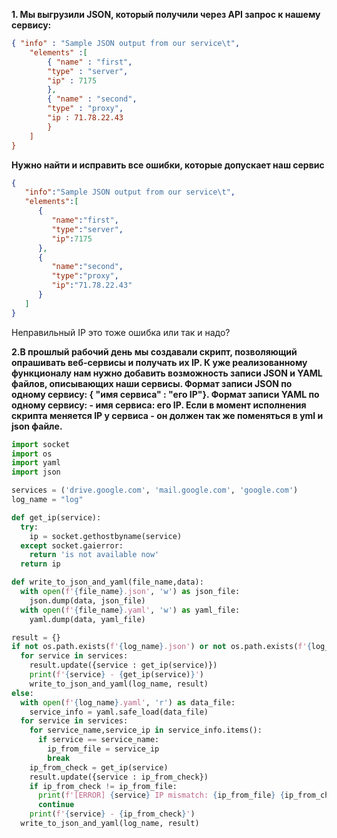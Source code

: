 **1. Мы выгрузили JSON, который получили через API запрос к нашему сервису:**  
```json
{ "info" : "Sample JSON output from our service\t",
    "elements" :[
        { "name" : "first",
        "type" : "server",
        "ip" : 7175 
        },
        { "name" : "second",
        "type" : "proxy",
        "ip : 71.78.22.43
        }
    ]
}
```
**Нужно найти и исправить все ошибки, которые допускает наш сервис**  
```json
{
   "info":"Sample JSON output from our service\t",
   "elements":[
      {
         "name":"first",
         "type":"server",
         "ip":7175
      },
      {
         "name":"second",
         "type":"proxy",
         "ip":"71.78.22.43"
      }
   ]
}
```
Неправильный IP это тоже ошибка или так и надо?  

**2.В прошлый рабочий день мы создавали скрипт, позволяющий опрашивать веб-сервисы и получать их IP. К уже реализованному функционалу нам нужно добавить возможность записи JSON и YAML файлов, описывающих наши сервисы. Формат записи JSON по одному сервису: { "имя сервиса" : "его IP"}. Формат записи YAML по одному сервису: - имя сервиса: его IP. Если в момент исполнения скрипта меняется IP у сервиса - он должен так же поменяться в yml и json файле.**  
```python
import socket
import os
import yaml
import json

services = ('drive.google.com', 'mail.google.com', 'google.com')
log_name = "log"

def get_ip(service):
  try:  
    ip = socket.gethostbyname(service)
  except socket.gaierror:
    return 'is not available now'
  return ip

def write_to_json_and_yaml(file_name,data):
  with open(f'{file_name}.json', 'w') as json_file:
    json.dump(data, json_file)  
  with open(f'{file_name}.yaml', 'w') as yaml_file:
    yaml.dump(data, yaml_file)

result = {}
if not os.path.exists(f'{log_name}.json') or not os.path.exists(f'{log_name}.yaml'):
  for service in services:
    result.update({service : get_ip(service)})
    print(f'{service} - {get_ip(service)}')
    write_to_json_and_yaml(log_name, result)  
else:
  with open(f'{log_name}.yaml', 'r') as data_file:
    service_info = yaml.safe_load(data_file)
  for service in services:
    for service_name,service_ip in service_info.items():
      if service == service_name:
        ip_from_file = service_ip
        break 
    ip_from_check = get_ip(service)
    result.update({service : ip_from_check})
    if ip_from_check != ip_from_file:
      print(f'[ERROR] {service} IP mismatch: {ip_from_file} {ip_from_check}')
      continue
    print(f'{service} - {ip_from_check}')
  write_to_json_and_yaml(log_name, result)  

```
